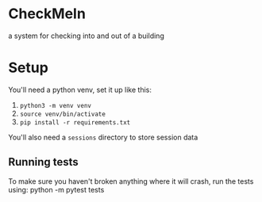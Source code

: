 # CheckMeIn
a system for checking into and out of a building

# Setup
You'll need a python venv, set it up like this:
  1. ```python3 -m venv venv```
  2. ```source venv/bin/activate```
  3. ```pip install -r requirements.txt```

You'll also need a ```sessions``` directory to store session data

## Running tests
To make sure you haven't broken anything where it will crash, run the tests using:
  python -m pytest tests
